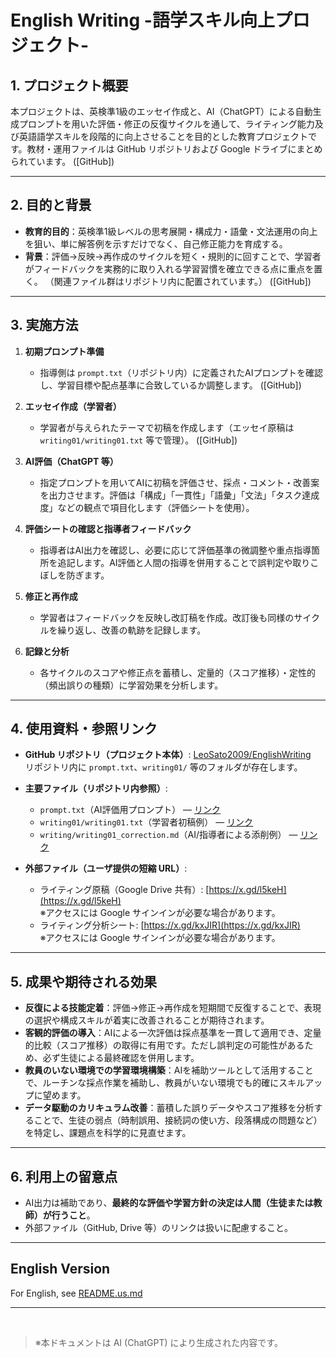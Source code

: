 # English Writing -語学スキル向上プロジェクト-

## 1. プロジェクト概要

本プロジェクトは、英検準1級のエッセイ作成と、AI（ChatGPT）による自動生成プロンプトを用いた評価・修正の反復サイクルを通して、ライティング能力及び英語語学スキルを段階的に向上させることを目的とした教育プロジェクトです。教材・運用ファイルは GitHub リポジトリおよび Google ドライブにまとめられています。 ([GitHub])

---

## 2. 目的と背景

* **教育的目的**：英検準1級レベルの思考展開・構成力・語彙・文法運用の向上を狙い、単に解答例を示すだけでなく、自己修正能力を育成する。
* **背景**：評価→反映→再作成のサイクルを短く・規則的に回すことで、学習者がフィードバックを実務的に取り入れる学習習慣を確立できる点に重点を置く。
  （関連ファイル群はリポジトリ内に配置されています。） ([GitHub])

---

## 3. 実施方法

1. **初期プロンプト準備**
   * 指導側は `prompt.txt`（リポジトリ内）に定義されたAIプロンプトを確認し、学習目標や配点基準に合致しているか調整します。 ([GitHub])

2. **エッセイ作成（学習者）**
   * 学習者が与えられたテーマで初稿を作成します（エッセイ原稿は `writing01/writing01.txt` 等で管理）。 ([GitHub])

3. **AI評価（ChatGPT 等）**
   * 指定プロンプトを用いてAIに初稿を評価させ、採点・コメント・改善案を出力させます。評価は「構成」「一貫性」「語彙」「文法」「タスク達成度」などの観点で項目化します（評価シートを使用）。

4. **評価シートの確認と指導者フィードバック**
   * 指導者はAI出力を確認し、必要に応じて評価基準の微調整や重点指導箇所を追記します。AI評価と人間の指導を併用することで誤判定や取りこぼしを防ぎます。

5. **修正と再作成**
   * 学習者はフィードバックを反映し改訂稿を作成。改訂後も同様のサイクルを繰り返し、改善の軌跡を記録します。

6. **記録と分析**
   * 各サイクルのスコアや修正点を蓄積し、定量的（スコア推移）・定性的（頻出誤りの種類）に学習効果を分析します。

---

## 4. 使用資料・参照リンク

* **GitHub リポジトリ（プロジェクト本体）**: [LeoSato2009/EnglishWriting](https://github.com/LeoSato2009/EnglishWriting/)  
  リポジトリ内に `prompt.txt`、`writing01/` 等のフォルダが存在します。

* **主要ファイル（リポジトリ内参照）**:
  * `prompt.txt`（AI評価用プロンプト） — [リンク](https://github.com/LeoSato2009/EnglishWriting/blob/main/prompt.txt)
  * `writing01/writing01.txt`（学習者初稿例） — [リンク](https://github.com/LeoSato2009/EnglishWriting/blob/main/writing01/writing01.txt)
  * `writing/writing01_correction.md`（AI/指導者による添削例） — [リンク](https://github.com/LeoSato2009/EnglishWriting/blob/main/writing/writing01_correction.md)

* **外部ファイル（ユーザ提供の短縮 URL）**:
  * ライティング原稿（Google Drive 共有）: [https://x.gd/l5keH](https://x.gd/l5keH)  
    ※アクセスには Google サインインが必要な場合があります。
  * ライティング分析シート: [https://x.gd/kxJIR](https://x.gd/kxJIR)  
    ※アクセスには Google サインインが必要な場合があります。

---

## 5. 成果や期待される効果

* **反復による技能定着**：評価→修正→再作成を短期間で反復することで、表現の選択や構成スキルが着実に改善されることが期待されます。
* **客観的評価の導入**：AIによる一次評価は採点基準を一貫して適用でき、定量的比較（スコア推移）の取得に有用です。ただし誤判定の可能性があるため、必ず生徒による最終確認を併用します。
* **教員のいない環境での学習環境構築**：AIを補助ツールとして活用することで、ルーチンな採点作業を補助し、教員がいない環境でも的確にスキルアップに望めます。
* **データ駆動のカリキュラム改善**：蓄積した誤りデータやスコア推移を分析することで、生徒の弱点（時制誤用、接続詞の使い方、段落構成の問題など）を特定し、課題点を科学的に見直せます。

---

## 6. 利用上の留意点

* AI出力は補助であり、**最終的な評価や学習方針の決定は人間（生徒または教師）が行うこと**。
* 外部ファイル（GitHub, Drive 等）のリンクは扱いに配慮すること。

---

## English Version

For English, see [README.us.md](README.us.md)

---

<br>

> ※本ドキュメントは AI (ChatGPT) により生成された内容です。
